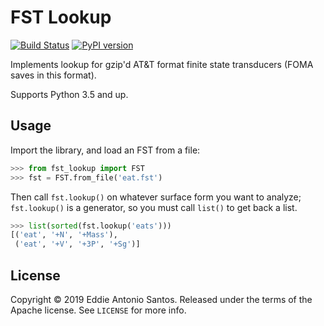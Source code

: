 FST Lookup
==========

[![Build Status](https://travis-ci.org/eddieantonio/fst-lookup.svg?branch=master)](https://travis-ci.org/eddieantonio/fst-lookup)
[![PyPI version](https://img.shields.io/pypi/v/fst-lookup.svg)](https://pypi.org/project/fst-lookup/)

Implements lookup for gzip'd AT&T format finite state transducers (FOMA
saves in this format).

Supports Python 3.5 and up.

Usage
-----

Import the library, and load an FST from a file:

```python
>>> from fst_lookup import FST
>>> fst = FST.from_file('eat.fst')
```

Then call `fst.lookup()` on whatever surface form you want to analyze;
`fst.lookup()` is a generator, so you must call `list()` to get back
a list.

```python
>>> list(sorted(fst.lookup('eats')))
[('eat', '+N', '+Mass'),
 ('eat', '+V', '+3P', '+Sg')]
```

License
-------

Copyright © 2019 Eddie Antonio Santos. Released under the terms of the
Apache license. See `LICENSE` for more info.
